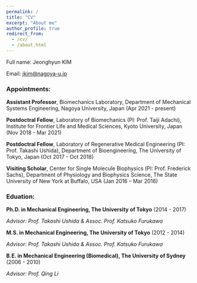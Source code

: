 ```yaml
---
permalink: /
title: "CV"
excerpt: "About me"
author_profile: true
redirect_from: 
  - /cv/
  - /about.html
---
```


Full name: Jeonghyun KIM

Email: jkim@nagoya-u.jp


### Appointments:

**Assistant Professor**, Biomechanics Laboratory, Department of Mechanical Systems Engineering, Nagoya University, Japan (Apr 2021 - present)

**Postdoctral Fellow**, Laboratory of Biomechanics (PI: Prof. Taiji Adachi), Institute for Frontier Life and Medical Sciences, Kyoto University, Japan (Nov 2018 - Mar 2021)

**Postdoctral Fellow**, Laboratory of Regenerative Medical Engineering (PI: Prof. Takashi Ushida), Department of Bioengineering, The University of Tokyo, Japan (Oct 2017 - Oct 2018)

**Visiting Scholar**, Center for Single Molecule Biophysics (PI: Prof. Frederick Sachs), Department of Physiology and Biophysics Science, The State University of New York at Buffalo, USA (Jan 2016 – Mar 2016)


### Eduation:

**Ph.D. in Mechanical Engineering, The University of Tokyo** (2014 - 2017)

*Advisor: Prof. Takashi Ushida & Assoc. Prof. Katsuko Furukawa*

**M.S. in Mechanical Engineering, The University of Tokyo** (2012 - 2014)

*Advisor: Prof. Takashi Ushida & Assoc. Prof. Katsuko Furukawa*

**B.E. in Mechanical Engineering (Biomedical), The University of Sydney** (2006 - 2010)

*Advisor: Prof. Qing Li*

